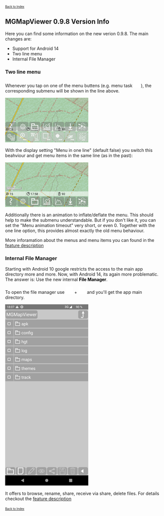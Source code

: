 <small><small>[Back to Index](../index.md)</small></small>

## MGMapViewer 0.9.8 Version Info

Here you can find some information on the new verion 0.9.8. The main changes are:

- Support for Android 14
- Two line menu
- Internal File Manager

### Two line menu

Whenever you tap on one of the menu buttens (e.g. menu task <img src="../icons/group_task.svg" width="24"/>), the corresponding 
submenu will be shown in the line above.

   <img src="../Features/FurtherFeatures/QuickControl/02_menu_items.png" width="270" />&nbsp;

With the display setting "Menu in one line" (default false) you switch this beahviour and get menu items in the same line (as in the past):

   <img src="../Features/FurtherFeatures/QuickControl/03_menu_items.png" width="270" />&nbsp;

Additionally there is an animation to inflate/deflate the menu. This should help to make the submenu understandable. But if you don't like it,
you can set the "Menu animation timeout" very short, or even 0. Together with the one line option, this provides almost exactly the old menu behaviour. 

More inforamation about the menus and menu items you can found in the [feature description](../Features/FurtherFeatures/QuickControl/qcs_mgmapactivity.md)

### Internal File Manager

Starting with Android 10 google restricts the access to the main app directory more and more.
Now, with Android 14, its again more problematic.
The answer is: Use the new internal <span style="color:black"><b>File Manager</b></span>.

To open the file manager use <img src="../icons/group_task.svg" width="24"/> + <img src="../icons/file_mgr.svg" width="24"/> and you'll get the app 
main directory.

<img src="../Features/FurtherFeatures/FileManager/01_Start.png" width="270" />&nbsp;

It offers to browse, rename, share, receive via share, delete files.
For details checkout the [feature description](../Features/FurtherFeatures/FileManager/filemanager.md)

<small><small>[Back to Index](../index.md)</small></small>
